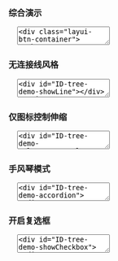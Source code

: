 <h3 lay-toc="{id: 'examples', level: 2, hot: true}" class="layui-hide">综合演示</h3>


<pre class="layui-code" lay-options="{preview: true, text: {preview: '综合演示'}, codeStyle: 'height: 535px;', layout: ['preview', 'code'], tools: ['full']}">
  <textarea>
<div class="layui-btn-container">
  <button type="button" class="layui-btn layui-btn-sm" lay-on="getChecked">获取选中节点数据</button>
  <button type="button" class="layui-btn layui-btn-sm" lay-on="setChecked">勾选指定节点</button>
  <button type="button" class="layui-btn layui-btn-sm" lay-on="reload">重载实例</button>
</div>
 
<div id="ID-tree-demo"></div>

<script>
layui.use(function(){
  var tree = layui.tree;
  var layer = layui.layer;
  var util = layui.util;
 
  // 模拟数据
  var data = [{title:'一级1',id:1,field:'name1',checked:true,spread:true,children:[{title:'二级1-1 可允许跳转',id:3,field:'name11',href:'{{d.root}}/',children:[{title:'三级1-1-3',id:23,field:'',children:[{title:'四级1-1-3-1',id:24,field:'',children:[{title:'五级1-1-3-1-1',id:30,field:''},{title:'五级1-1-3-1-2',id:31,field:''}]}]},{title:'三级1-1-1',id:7,field:'',children:[{title:'四级1-1-1-1 可允许跳转',id:15,field:'',href:'{{d.root}}/docs/'}]},{title:'三级1-1-2',id:8,field:'',children:[{title:'四级1-1-2-1',id:32,field:''}]}]},{title:'二级1-2',id:4,spread:true,children:[{title:'三级1-2-1',id:9,field:'',disabled:true},{title:'三级1-2-2',id:10,field:''}]},{title:'二级1-3',id:20,field:'',children:[{title:'三级1-3-1',id:21,field:''},{title:'三级1-3-2',id:22,field:''}]}]},{title:'一级2',id:2,field:'',spread:true,children:[{title:'二级2-1',id:5,field:'',spread:true,children:[{title:'三级2-1-1',id:11,field:''},{title:'三级2-1-2',id:12,field:''}]},{title:'二级2-2',id:6,field:'',children:[{title:'三级2-2-1',id:13,field:''},{title:'三级2-2-2',id:14,field:'',disabled:true}]}]},{title:'一级3',id:16,field:'',children:[{title:'二级3-1',id:17,field:'',fixed:true,children:[{title:'三级3-1-1',id:18,field:''},{title:'三级3-1-2',id:19,field:''}]},{title:'二级3-2',id:27,field:'',children:[{title:'三级3-2-1',id:28,field:''},{title:'三级3-2-2',id:29,field:''}]}]}];

  // 渲染
  tree.render({
    elem: '#ID-tree-demo',
    data: data,
    showCheckbox: true,  // 是否显示复选框
    id: 'demo-id-1',
    isJump: true, // 是否允许点击节点时弹出新窗口跳转
    click: function(obj){
      var data = obj.data;  //获取当前点击的节点数据
      layer.msg('状态：'+ obj.state + '<br>节点数据：' + JSON.stringify(data));
    }
  });

  // 按钮事件
  util.event('lay-on', {
    getChecked: function(othis){
      var checkedData = tree.getChecked('demo-id-1'); // 获取选中节点的数据
      
      layer.alert(JSON.stringify(checkedData), {shade:0});
      console.log(checkedData);
    },
    setChecked: function(){
      tree.setChecked('demo-id-1', [12, 16]); // 勾选对应 id 值的节点
    },
    reload: function(){
      tree.reload('demo-id-1', {}); // 重载实例
    }
  });
  
});
</script>
  </textarea>
</pre>

<h3 id="demo-showLine" lay-toc="{level: 2}" class="ws-anchor ws-bold">无连接线风格</h3>

<pre class="layui-code" lay-options="{preview: true, layout: ['preview', 'code'], tools: ['full']}">
  <textarea>
<div id="ID-tree-demo-showLine"></div>
<script>
layui.use(function(){
  var tree = layui.tree;

  // 模拟数据
  var data = [{title:'江西',id:1,children:[{title:'南昌',id:1000,children:[{title:'青山湖区',id:10001},{title:'高新区',id:10002}]},{title:'九江',id:1001},{title:'赣州',id:1002}]},{title:'广西',id:2,children:[{title:'南宁',id:2000},{title:'桂林',id:2001}]},{title:'陕西',id:3,children:[{title:'西安',id:3000},{title:'延安',id:3001}]},{title:'山西',id:3,children:[{title:'太原',id:4000},{title:'长治',id:4001}]}];

  // 渲染
  tree.render({
    elem: '#ID-tree-demo-showLine',
    data: data,
    showLine: false  // 是否开启连接线
  });
});
</script>
  </textarea>
</pre>

<h3 id="demo-icon-stretch" lay-toc="{level: 2}" class="ws-anchor ws-bold">仅图标控制伸缩</h3>

<pre class="layui-code" lay-options="{preview: true, layout: ['preview', 'code'], tools: ['full']}">
  <textarea>
<div id="ID-tree-demo-onlyIconControl"></div>
<script>
layui.use(function(){
  var tree = layui.tree;
  var layer = layui.layer;

  // 模拟数据
  var data = [{title:'江西',id:1,children:[{title:'南昌',id:1000,children:[{title:'青山湖区',id:10001},{title:'高新区',id:10002}]},{title:'九江',id:1001},{title:'赣州',id:1002}]},{title:'广西',id:2,children:[{title:'南宁',id:2000},{title:'桂林',id:2001}]},{title:'陕西',id:3,children:[{title:'西安',id:3000},{title:'延安',id:3001}]},{title:'山西',id:3,children:[{title:'太原',id:4000},{title:'长治',id:4001}]}];

  // 渲染
  tree.render({
    elem: '#ID-tree-demo-onlyIconControl',
    data: data,
    onlyIconControl: true,  // 是否仅允许节点左侧图标控制展开收缩
    click: function(obj){
      layer.msg(JSON.stringify(obj.data));
    }
  });
  
});
</script>
  </textarea>
</pre>

<h3 id="demo-accordion" lay-toc="{level: 2}" class="ws-anchor ws-bold">手风琴模式</h3>

<pre class="layui-code" lay-options="{preview: true, layout: ['preview', 'code'], tools: ['full']}">
  <textarea>
<div id="ID-tree-demo-accordion"></div>
<script>
layui.use(function(){
  var tree = layui.tree;

  // 渲染
  tree.render({
    elem: '#ID-tree-demo-accordion',
    data: [{
      title: '优秀',
      children: [{
        title: '80 ~ 90'
      },{
        title: '90 ~ 100'
      }]
    },{
      title: '良好',
      children: [{
        title: '70 ~ 80'
      },{
        title: '60 ~ 70'
      }]
    },{
      title: '一般',
      children: [{
        title: '0 ~ 60'
      }]
    }],
    accordion: true 
  });
});
</script>
  </textarea>
</pre>

<h3 id="demo-checkbox" lay-toc="{level: 2}" class="ws-anchor ws-bold">开启复选框</h3>

<pre class="layui-code" lay-options="{preview: true, layout: ['preview', 'code'], tools: ['full']}">
  <textarea>
<div id="ID-tree-demo-showCheckbox"></div>
<script>
layui.use(function(){
  var tree = layui.tree;
 
  // 模拟数据
  var data = [{title:'早餐',id:1,children:[{title:'拌粉',id:5},{title:'蒸饺',id:6},{title:'豆浆',id:7}]},{title:'午餐',id:2,checked:true,children:[{title:'藜蒿炒腊肉',id:8},{title:'西湖醋鱼',id:9},{title:'小白菜',id:10},{title:'海带排骨汤',id:11}]},{title:'晚餐',id:3,children:[{title:'红烧肉',id:12,fixed:true},{title:'番茄炒蛋',id:13}]},{title:'夜宵',id:4,children:[{title:'小龙虾',id:14,checked:true},{title:'香辣蟹',id:15,disabled:true},{title:'烤鱿鱼',id:16}]}];

  // 渲染
  tree.render({
    elem: '#ID-tree-demo-showCheckbox',
    data: data,
    showCheckbox: true,
    edit: ['add', 'update', 'del'] // 开启节点的右侧操作图标
  });
});
</script>
  </textarea>
</pre>
